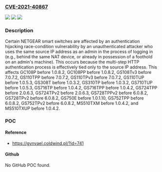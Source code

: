 ### [CVE-2021-40867](https://cve.mitre.org/cgi-bin/cvename.cgi?name=CVE-2021-40867)
![](https://img.shields.io/static/v1?label=Product&message=n%2Fa&color=blue)
![](https://img.shields.io/static/v1?label=Version&message=n%2Fa&color=blue)
![](https://img.shields.io/static/v1?label=Vulnerability&message=n%2Fa&color=brighgreen)

### Description

Certain NETGEAR smart switches are affected by an authentication hijacking race-condition vulnerability by an unauthenticated attacker who uses the same source IP address as an admin in the process of logging in (e.g., behind the same NAT device, or already in possession of a foothold on an admin's machine). This occurs because the multi-step HTTP authentication process is effectively tied only to the source IP address. This affects GC108P before 1.0.8.2, GC108PP before 1.0.8.2, GS108Tv3 before 7.0.7.2, GS110TPP before 7.0.7.2, GS110TPv3 before 7.0.7.2, GS110TUP before 1.0.5.3, GS308T before 1.0.3.2, GS310TP before 1.0.3.2, GS710TUP before 1.0.5.3, GS716TP before 1.0.4.2, GS716TPP before 1.0.4.2, GS724TPP before 2.0.6.3, GS724TPv2 before 2.0.6.3, GS728TPPv2 before 6.0.8.2, GS728TPv2 before 6.0.8.2, GS750E before 1.0.1.10, GS752TPP before 6.0.8.2, GS752TPv2 before 6.0.8.2, MS510TXM before 1.0.4.2, and MS510TXUP before 1.0.4.2.

### POC

#### Reference
- https://gynvael.coldwind.pl/?id=741

#### Github
No GitHub POC found.

